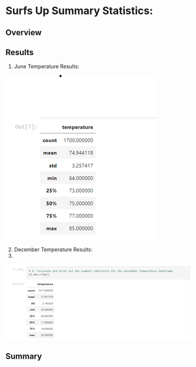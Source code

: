 # Surfs Up Summary Statistics:
## Overview 
## Results
1.  June Temperature Results:

![image_name](https://github.com/jessicameyer23/surfs_up/blob/main/June%20stats2022-02-12%20102927.png)


2.  December Temperature Results:
3.  
![image_name](https://github.com/jessicameyer23/surfs_up/blob/main/December%20stats2022-02-12%20103117.png)

## Summary

